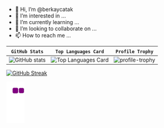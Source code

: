 - 👋 Hi, I’m @berkaycatak
- 👀 I’m interested in ...
- 🌱 I’m currently learning ...
- 💞️ I’m looking to collaborate on ...
- 📫 How to reach me ...

<!---
berkaycatak/berkaycatak is a ✨ special ✨ repository because its `README.md` (this file) appears on your GitHub profile.
You can click the Preview link to take a look at your changes.
--->

<!--![GitHub stats](https://github-readme-stats.vercel.app/api?username=berkaycatak&show_icons=true&theme=buefy)-->

<!--![Top Languages Card](https://github-readme-stats.vercel.app/api/top-langs/?username=berkaycatak&show_icons=true&theme=buefy)</br>-->

<!--![profile-trophy](https://github-profile-trophy.vercel.app/?username=berkaycatak&row=2&column=3&theme=flat&no-frame=true&margin-w=30") -->


| `GitHub Stats` | `Top Languages Card` | `Profile Trophy` |
| :---: | :---: | :---: |
| ![GitHub stats](https://github-readme-stats.vercel.app/api?username=berkaycatak&show_icons=true&theme=buefy)| ![Top Languages Card](https://github-readme-stats.vercel.app/api/top-langs/?username=berkaycatak&show_icons=true&theme=buefy) | ![profile-trophy](https://github-profile-trophy.vercel.app/?username=berkaycatak&row=2&column=2&theme=flat&no-frame=true&margin-w=30&margin-h=40&rank=SECRET,SSS,SS,S,AAA,AA,A,B,C")|


[![GitHub Streak](https://github-readme-streak-stats.herokuapp.com?user=berkaycatak&theme=tokyonight_duo)](https://git.io/streak-stats)

![snake gif](https://github.com/ShadeOfDream/ShadeOfDream/blob/output/github-contribution-grid-snake.gif)
